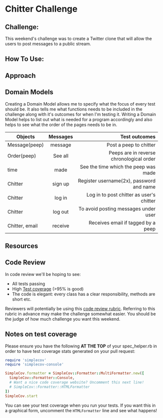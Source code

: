 Chitter Challenge
=================

Challenge:
-------
This weekend's challenge was to create a  Twitter clone that will allow the users to post messages to a public stream.

How To Use:
-------

Approach
-------



Domain Models
-------

Creating a Domain Model allows me to specify what the focus of every test should be. It also tells me what functions needs to be included in the challenge along with it's outcomes for when I'm testing it. Writing a Domain Model helps to list out what is needed for a program accordingly and
also helps to see what the order of the pages needs to be in.

| Objects       | Messages      | Test outcomes                            |
| ------------- |:-------------:| ----------------------------------------:|
| Message(peep) | message       | Post a peep to chitter                   |
| Order(peep)   | See all       | Peeps are in reverse chronological order |
| time          | made          | See the time which the peep was made     |
| Chitter       | sign up       | Register username(2x), password and name |
| Chitter       | log in        | Log in to post chitter as user's chitter |
| Chitter       | log out       | To avoid posting messages under user     |
| Chitter, email| receive       | Receives email if tagged by a peep       |


Resources
-------



Code Review
-----------

In code review we'll be hoping to see:

* All tests passing
* High [Test coverage](https://github.com/makersacademy/course/blob/master/pills/test_coverage.md) (>95% is good)
* The code is elegant: every class has a clear responsibility, methods are short etc.

Reviewers will potentially be using this [code review rubric](docs/review.md).  Referring to this rubric in advance may make the challenge somewhat easier.  You should be the judge of how much challenge you want this weekend.

Notes on test coverage
----------------------

Please ensure you have the following **AT THE TOP** of your spec_helper.rb in order to have test coverage stats generated
on your pull request:

```ruby
require 'simplecov'
require 'simplecov-console'

SimpleCov.formatter = SimpleCov::Formatter::MultiFormatter.new([
  SimpleCov::Formatter::Console,
  # Want a nice code coverage website? Uncomment this next line!
  # SimpleCov::Formatter::HTMLFormatter
])
SimpleCov.start
```

You can see your test coverage when you run your tests. If you want this in a graphical form, uncomment the `HTMLFormatter` line and see what happens!
